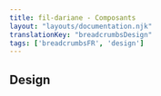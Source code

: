 ```yaml
---
title: fil-dariane - Composants
layout: "layouts/documentation.njk"
translationKey: "breadcrumbsDesign"
tags: ['breadcrumbsFR', 'design']
---
```


## Design